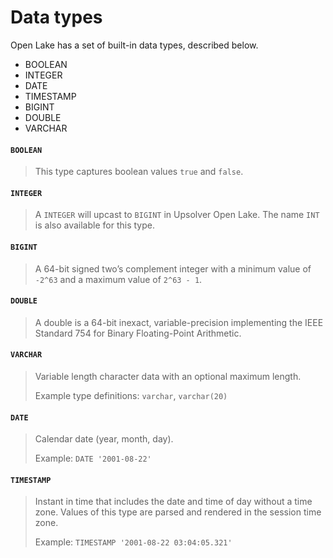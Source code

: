 # Data types

Open Lake has a set of built-in data types, described below. 

* BOOLEAN
* INTEGER
* DATE
* TIMESTAMP 
* BIGINT
* DOUBLE
* VARCHAR

#### `BOOLEAN`

> This type captures boolean values `true` and `false`.

#### `INTEGER`

> A `INTEGER` will upcast to `BIGINT` in Upsolver Open Lake. The name `INT` is also available for this type.

#### `BIGINT`

> A 64-bit signed two’s complement integer with a minimum value of `-2^63` and a maximum value of `2^63 - 1`.

#### `DOUBLE`

> A double is a 64-bit inexact, variable-precision implementing the IEEE Standard 754 for Binary Floating-Point Arithmetic.

#### `VARCHAR`

> Variable length character data with an optional maximum length.
>
> Example type definitions: `varchar`, `varchar(20)`

#### `DATE`

> Calendar date \(year, month, day\).
>
> Example: `DATE '2001-08-22'`

#### `TIMESTAMP`

> Instant in time that includes the date and time of day without a time zone. Values of this type are parsed and rendered in the session time zone.
>
> Example: `TIMESTAMP '2001-08-22 03:04:05.321'`

